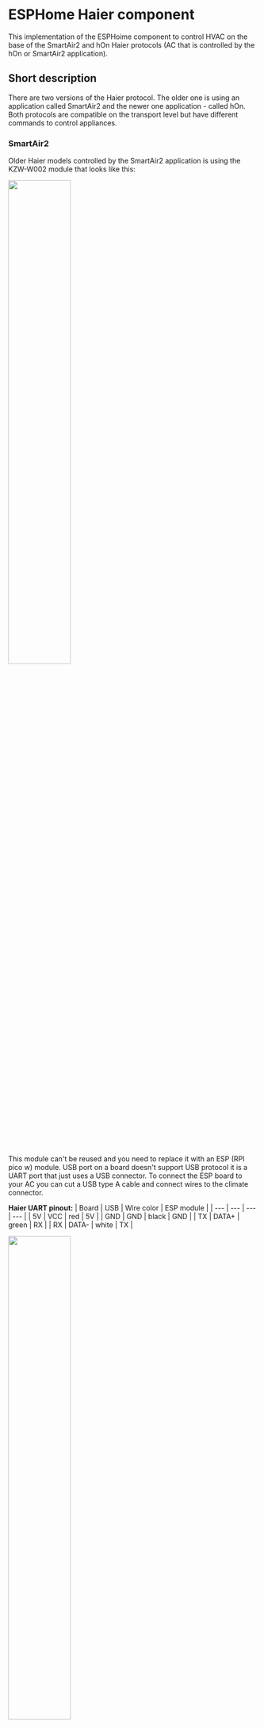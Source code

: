 # ESPHome Haier component

This implementation of the ESPHoime component to control HVAC on the base of the SmartAir2 and hOn Haier protocols (AC that is controlled by the hOn or SmartAir2 application).

## Short description

There are two versions of the Haier protocol. The older one is using an application called SmartAir2 and the newer one application - called hOn. Both protocols are compatible on the transport level but have different commands to control appliances.

### SmartAir2

Older Haier models controlled by the SmartAir2 application is using the KZW-W002 module that looks like this:

<p><a href="./img/KZW-W002.jpg?raw=true"><img src="./img/KZW-W002.jpg?raw=true" height="50%" width="50%"></a></p>

This module can't be reused and you need to replace it with an ESP (RPI pico w) module. USB port on a board doesn't support USB protocol it is a UART port that just uses a USB connector. To connect the ESP board to your AC you can cut a USB type A cable and connect wires to the climate connector.

**Haier UART pinout:**
| Board | USB | Wire color | ESP module |
| --- | --- | --- | --- |
| 5V | VCC | red | 5V |
| GND | GND | black | GND |
| TX | DATA+ | green | RX |
| RX | DATA- | white | TX |


<p><a href="./img/usb_pinout.png?raw=true"><img src="./img/usb_pinout.png?raw=true" height="50%" width="50%"></a></p>

### hOn 

You can use this component together with a native Haier ESP32 device: 
Newer Haier models using a module called ESP32-for-Haier. It is ESP32 single-core board with ESP32-S0WD chip. The module board looks like this: 

**Front:**

<p><a href="./img/ESP32_front.jpg?raw=true"><img src="./img/ESP32_front.jpg?raw=true" height="50%" width="50%"></a></p>

**Back:**

<a href="./img/ESP32_back.jpg?raw=true"><img src="./img/ESP32_back.jpg?raw=true" height="50%" width="50%"></a>

In some cases, you can refuse this module and flash it with ESPHome but some new modules don't support this. They look the same but have encryption enabled.

**Warning!** The new generation of ESP32-Haier devices has encryption enabled so they can only be flashed with firmware that is signed with the private key. There is no way to make them work with ESPHome so if you will try board will get into a boot loop with error 
`rst:0x10 (RTCWDT_RTC_RESET),boot:0x13 (SPI_FAST_FLASH_BOOT)`
The only way to recover this board is to flash it with the original image. So before starting your experiments make a backup image: [How to backup the original image and flash ESPHome to the ESP32 Haier module](#how-to-backup-the-original-image-and-flash-esphome-to-the-esp32-haier-module)

Also, you can use any other ESP32, ESP8266 or RPI pico W board. In this case, you will need to cut the original wire or make a connector yourself (board uses JST SM04B-GHS-TB connector)

## Configuration

The configuration will be a little bit different for different protocols, for example, the SmartAir2 protocol doesn't support cleaning, setting air direction (just swing on/off) etc.

### hOn configuration example

```  
uart:
  baud_rate: 9600
  tx_pin: 17
  rx_pin: 16
  id: ac_port  

climate:
  - platform: haier
    id: haier_ac
    protocol: hOn
    name: Haier AC 
    uart_id: ac_port
    wifi_signal: true           # Optional, default true, enables WiFI signal transmission from ESP to AC
    beeper: true                # Optional, default true, disables beep on commands from ESP
    outdoor_temperature:        # Optional, outdoor temperature sensor
      name: Haier AC outdoor temperature
    visual:                     # Optional, you can use it to limit min and max temperatures in UI (not working for remote!)
      min_temperature: 16 °C
      max_temperature: 30 °C
      temperature_step: 1 °C
    supported_modes:            # Optional, can be used to disable some modes if you don't need them
    - 'OFF'
    - AUTO
    - COOL
    - HEAT
    - DRY
    - FAN_ONLY
    supported_swing_modes:      # Optional, can be used to disable some swing modes if your AC does not support it
    - 'OFF'
    - VERTICAL
    - HORIZONTAL
    - BOTH
```

### SmartAir2 configuration example

```  
uart:
  baud_rate: 9600
  tx_pin: 1
  rx_pin: 3
  id: ac_port  

climate:
  - platform: haier
    id: haier_ac
    protocol: smartAir2
    name: Haier AC 
    uart_id: ac_port
    visual:                     # Optional, you can use it to limit min and max temperatures in UI (not working for remote!)
      min_temperature: 16 °C
      max_temperature: 30 °C
      temperature_step: 1 °C
    supported_modes:            # Optional, can be used to disable some modes if you don't need them
    - 'OFF'
    - AUTO
    - COOL
    - HEAT
    - DRY
    - FAN_ONLY
    supported_swing_modes:      # Optional, can be used to disable some swing modes if your AC does not support it
    - 'OFF'
    - VERTICAL
    - HORIZONTAL
    - BOTH
```

### Configuration variables

- **id (Optional, [ID](https://esphome.io/guides/configuration-types.html#config-id)):** Manually specify the ID used for code generation
- **uart_id (Optional, [ID](https://esphome.io/guides/configuration-types.html#config-id)):** ID of the UART port to communicate with AC
- **protocol (Required, string):** Defines protocol of communication with AC. Possible values: hon or smartair2
- **name (Required, string):** The name of the climate device
- **wifi_signal (Optional, boolean):** If true - send wifi signal level to AC
- **beeper (Optional, boolean):** (supported only by hOn) Can be used to disable beeping on commands from AC
- **outdoor_temperature (Optional):** (supported only by hOn) Temperature sensor for outdoor temperature
  - **name (Required, string):** The name of the sensor.
  - **id (Optional, [ID](https://esphome.io/guides/configuration-types.html#config-id)):** ID of the sensor, can be used for code generation
  - All other options from Sensor.
- **supported_modes (Optional, list):** Can be used to disable some of AC modes Possible values: OFF (use quotes in opposite case ESPHome will convert it to False), AUTO, COOL, HEAT, DRY, FAN_ONLY
- **supported_swing_modes (Optional, list):** Can be used to disable some swing modes if your AC does not support it. Possible values: OFF (use quotes in opposite case ESPHome will convert it to False), VERTICAL, HORIZONTAL, BOTH
- All other options from [Climate](https://esphome.io/components/climate/index.html#config-climate).

## Automations

Haier climate support some actiuons:

### climate.haier.power_on Action

This action turns AC power on

```
on_...:
  then:
    climate.haier.power_on: device_id
```

### climate.haier.power_off Action

This action turns AC power off

```
on_...:
  then:
    climate.haier.power_off: device_id
```

### climate.haier.power_toggle Action

This action toggles AC power

```
on_...:
  then:
    climate.haier.power_toggle: device_id
```

### climate.haier.display_on Action

This action turns the AC display on

```
on_...:
  then:
    climate.haier.display_on: device_id
```

### climate.haier.display_off Action

This action turns the AC display off

```
on_...:
  then:
    climate.haier.display_off: device_id
```

### climate.haier.health_on Action

Turn on health mode ([UV light sterilization](https://www.haierhvac.eu/en/node/1809))

```
on_...:
  then:
    climate.haier.health_on: device_id
```

### climate.haier.health_off Action

Turn off health mode

```
on_...:
  then:
    climate.haier.health_off: device_id
```

### climate.haier.beeper_on Action

(supported only by hOn)  This action enables beep feedback on every command sent to AC

```
on_...:
  then:
    climate.haier.beeper_on: device_id
```

### climate.haier.beeper_off Action

(supported only by hOn) This action disables beep feedback on every command sent to AC (keep in mind that this will not work for IR remote commands)

```
on_...:
  then:
    climate.haier.beeper_off: device_id
```

### climate.haier.set_vertical_airflow Action

(supported only by hOn) Set direction for vertical airflow if the vertical swing is disabled. Possible values: Up, Center, Down.

```
on_...:
  then:
    - climate.haier.set_vertical_airflow:
      id: device_id
      vertical_airflow: Up
```

### climate.haier.set_horizontal_airflow Action

(supported only by hOn) Set direction for horizontal airflow if the horizontal swing is disabled. Possible values: Left, Center, Right.

```
on_...:
  then:
    - climate.haier.set_horizontal_airflow:
      id: device_id
      vertical_airflow: Right
```

### climate.haier.start_self_cleaning Action

(supported only by hOn) Start [self-cleaning](https://www.haier.com/in/blogs/beat-the-summer-heat-with-haier-self-cleaning-ac.shtml) 

```
on_...:
  then:
    - climate.haier.start_self_cleaning: device_id
```

### climate.haier.start_steri_cleaning Action

(supported only by hOn) 56°C steri-cleaning

```
on_...:
  then:
    - climate.haier.start_steri_cleaning: device_id
```

## How to backup the original image and flash ESPHome to the ESP32 Haier module

**It is strongly recommended to make a backup of the original flash content before flashing ESPHome!**

To make a backup and to flash the new firmware you will need to use a USB to TTL converter and solder wires to access UART0 on board (or use something like this: [Pogo Pin Probe Clip 2x5p 2.54 mm]( https://www.tinytronics.nl/shop/en/tools-and-mounting/measuring/accessories/test-probe-with-clamp-pogo-pin-2x5p))

**UART0 pinout:**
<p><a href="./img/ESP32_Haier_UAR0_pinout.jpg?raw=true"><img src="./img/ESP32_Haier_UAR0_pinout.jpg?raw=true" height="50%" width="50%"></a></p>

To put the device in the flash mode you will need to shortcut GPIO0 to the ground before powering the device.

Once the device is in flash mode you can make a full backup of the original firmware in case you would like to return the module to its factory state. To make a backup you can use [esptool](https://github.com/espressif/esptool). Command to make a full flash backup: 

**python esptool.py -b 115200 --port <port_name> read_flash 0x00000 0x400000 flash_4M.bin**

After this, you can flash firmware using ESPHome tools (dashboard, website, esphome command, etc)
